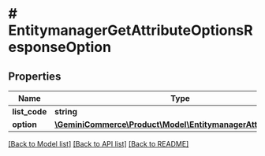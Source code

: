 # # EntitymanagerGetAttributeOptionsResponseOption


## Properties


Name | Type | Description | Notes
------------ | ------------- | ------------- | -------------
**list_code**| **string** |   | [optional]
**option**| [**\GeminiCommerce\Product\Model\EntitymanagerAttributeOption**](EntitymanagerAttributeOption.md) |   | [optional]


[[Back to Model list]](../../README.md#models) [[Back to API list]](../../README.md#endpoints) [[Back to README]](../../README.md)
